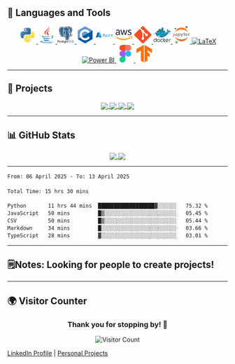 ## 🧰 **Languages and Tools** 
     
<p align="center">
  <a href="https://www.python.org" target="_blank">
    <img src="https://raw.githubusercontent.com/devicons/devicon/master/icons/python/python-original.svg" alt="Python" width="40" height="40"/>
  </a>
  <a href="https://www.java.com" target="_blank">
    <img src="https://raw.githubusercontent.com/devicons/devicon/master/icons/java/java-original.svg" alt="Java" width="40" height="40"/>
  </a>
  <a href="https://www.postgresql.org/" target="_blank">
    <img src="https://raw.githubusercontent.com/devicons/devicon/master/icons/postgresql/postgresql-original-wordmark.svg" alt="PostgreSQL" width="40" height="40"/>
  </a>
  <a href="https://en.wikipedia.org/wiki/C_(programming_language)" target="_blank">
    <img src="https://raw.githubusercontent.com/devicons/devicon/master/icons/c/c-original.svg" alt="C" width="40" height="40"/>
  </a>
  <a href="https://azure.microsoft.com/" target="_blank">
    <img src="https://raw.githubusercontent.com/devicons/devicon/master/icons/azure/azure-original-wordmark.svg" alt="Microsoft Azure" width="40" height="40"/>
  </a>
  <a href="https://aws.amazon.com/" target="_blank">
    <img src="https://raw.githubusercontent.com/devicons/devicon/master/icons/amazonwebservices/amazonwebservices-original-wordmark.svg" alt="AWS" width="40" height="40"/>
  </a>
  <a href="https://git-scm.com/" target="_blank">
    <img src="https://raw.githubusercontent.com/devicons/devicon/master/icons/git/git-original.svg" alt="Git" width="40" height="40"/>
  </a>
  <a href="https://www.docker.com/" target="_blank">
    <img src="https://raw.githubusercontent.com/devicons/devicon/master/icons/docker/docker-original-wordmark.svg" alt="Docker" width="40" height="40"/>
  </a>
  <a href="https://jupyter.org/" target="_blank">
    <img src="https://raw.githubusercontent.com/devicons/devicon/master/icons/jupyter/jupyter-original-wordmark.svg" alt="Jupyter Notebooks" width="40" height="40"/>
  </a>
  <a href="https://www.latex-project.org/" target="_blank">
    <img src="https://upload.wikimedia.org/wikipedia/commons/9/92/LaTeX_logo.svg" alt="LaTeX" width="40" height="40"/>
  </a>
  <a href="https://powerbi.microsoft.com/" target="_blank">
    <img src="https://upload.wikimedia.org/wikipedia/commons/c/cf/New_Power_BI_Logo.svg" alt="Power BI" width="40" height="40"/>
  </a>
  <a href="https://www.figma.com/" target="_blank">
    <img src="https://raw.githubusercontent.com/devicons/devicon/master/icons/figma/figma-original.svg" alt="Figma" width="40" height="40"/>
  </a>
  <a href="https://www.tensorflow.org/" target="_blank">
    <img src="https://raw.githubusercontent.com/devicons/devicon/master/icons/tensorflow/tensorflow-original.svg" alt="TensorFlow" width="40" height="40"/>
  </a>


---

## 🚀 **Projects**

<div align="center">
    <a href="https://github.com/JPM2002/Tech-Team---Nittany-Ai">
    <img align="center" style="width: 400px; height: auto;" src="https://github-readme-stats.vercel.app/api/pin/?username=JPM2002&repo=Tech-Team---Nittany-Ai&theme=dark" />
  </a>
  <a href="https://github.com/JPM2002/Journal-Ai">
    <img align="center" style="width: 400px; height: auto;" src="https://github-readme-stats.vercel.app/api/pin/?username=JPM2002&repo=Journal-Ai&theme=dark" />
  </a>
  <a href="https://github.com/k-kochhar/SafeCall">
    <img align="center" style="width: 400px; height: auto;" src="https://github-readme-stats.vercel.app/api/pin/?username=k-kochhar&repo=SafeCall&theme=dark" />
  </a>
  <a href="https://github.com/JPM2002/manim-neural-network">
    <img align="center" style="width: 400px; height: auto;" src="https://github-readme-stats.vercel.app/api/pin/?username=JPM2002&repo=manim-neural-network&theme=dark" />
  </a>
</div>

---

## 📊 **GitHub Stats**
<div align="center">
<a href="https://github.com/jpm2002">
  <img height=200 align="center" src="https://github-readme-stats.vercel.app/api?username=jpm2002&show_icons=true&theme=dark&show=reviews" />
</a>
<a href="https://github.com/jpm2002">
  <img height=200 align="center" src="https://github-readme-stats.vercel.app/api/top-langs/?username=jpm2002&layout=donut&theme=dark" />
</a>
</div>

---
<!--START_SECTION:waka-->

```txt
From: 06 April 2025 - To: 13 April 2025

Total Time: 15 hrs 30 mins

Python       11 hrs 44 mins  ██████████████████▓░░░░░░   75.32 %
JavaScript   50 mins         █▒░░░░░░░░░░░░░░░░░░░░░░░   05.45 %
CSV          50 mins         █▒░░░░░░░░░░░░░░░░░░░░░░░   05.44 %
Markdown     34 mins         █░░░░░░░░░░░░░░░░░░░░░░░░   03.66 %
TypeScript   28 mins         ▓░░░░░░░░░░░░░░░░░░░░░░░░   03.01 %
```

<!--END_SECTION:waka-->
---
## 🗒️**Notes: Looking for people to create projects!**

---
## 🌍 **Visitor Counter**

<div align="center">
  <h3>Thank you for stopping by! 👋</h3>
  <p>
    <img src="https://profile-counter.glitch.me/JPM2002/count.svg" alt="Visitor Count" />
  </p>
</div>

<!--
---

<div align="center">
<a href="https://roadmap.sh"><img src="https://roadmap.sh/card/tall/67675ebe70129741a87f18e5?variant=dark" alt="roadmap.sh"/></a>
</div>

---



-->


[LinkedIn Profile](https://www.linkedin.com/in/javier-pozo-miranda/ ) | [Personal Projects](https://javierpozo.vercel.app/)

